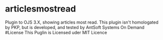 # articlesmostread
Plugin to OJS 3.X, showing articles most read. This plugin isn't homologated by PKP, but is developed, and tested by AntSoft Systems On Demand
#License
This Puglin is Licensed uder MIT Licence
